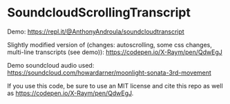 # SoundcloudScrollingTranscript

Demo: https://repl.it/@AnthonyAndroula/soundcloudtranscript

Slightly modified version of (changes: autoscrolling, some css changes, multi-line transcripts (see demo)):
https://codepen.io/X-Raym/pen/QdwEgJ

Demo soundcloud audio used: https://soundcloud.com/howardarner/moonlight-sonata-3rd-movement

If you use this code, be sure to use an MIT license and cite this repo as well as https://codepen.io/X-Raym/pen/QdwEgJ.
